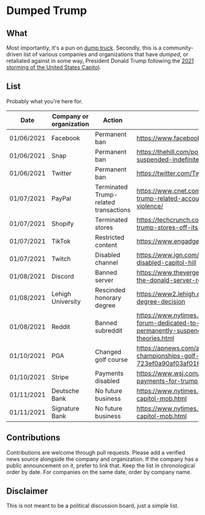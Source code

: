 # Dumped Trump

## What

Most importantly, it's a pun on [dump truck](https://wikipedia.org/wiki/Dump_truck).
Secondly, this is a community-driven list of various companies and organizations
that have *dumped*, or retaliated against in some way, President Donald Trump
following the [2021 storming of the United States Capitol](https://wikipedia.org/wiki/2021_storming_of_the_United_States_Capitol).

## List

Probably what you're here for.

| Date       | Company or organization | Action        | Source |
| ---------- | ----------------------- | ------------- | ------ |
| 01/06/2021 | Facebook                | Permanent ban | https://www.facebook.com/zuck/posts/10112681480907401 |
| 01/06/2021 | Snap                    | Permanent ban | https://thehill.com/policy/technology/533204-trump-suspended-indefinitely-from-snapchat |
| 01/06/2021 | Twitter                 | Permanent ban | https://twitter.com/TwitterSafety/status/1347684877634838528 |
| 01/07/2021 | PayPal                  | Terminated Trump-related transactions | https://www.cnet.com/news/paypal-and-shopify-remove-trump-related-accounts-citing-policies-against-supporting-violence/ |
| 01/07/2021 | Shopify                 | Terminated stores | https://techcrunch.com/2021/01/07/shopify-pulls-donald-trump-stores-off-its-website/ |
| 01/07/2021 | TikTok                  | Restricted content | https://www.engadget.com/tiktok-ban-trump-044348829.html |
| 01/07/2021 | Twitch                  | Disabled channel | https://www.ign.com/articles/twitch-donald-trump-channel-disabled-capitol-hill |
| 01/08/2021 | Discord                 | Banned server | https://www.theverge.com/2021/1/8/22221579/discord-bans-the-donald-server-reddit-subreddit
| 01/08/2021 | Lehigh University       | Rescinded honorary degree | https://www2.lehigh.edu/news/board-of-trustees-honorary-degree-decision |
| 01/08/2021 | Reddit                  | Banned subreddit | https://www.nytimes.com/2021/01/08/us/politics/reddit-bans-forum-dedicated-to-supporting-trump-and-twitter-permanently-suspends-his-allies-who-spread-conspiracy-theories.html |
| 01/10/2021 | PGA                     | Changed golf course | https://apnews.com/article/joe-biden-donald-trump-pga-championships-golf-new-jersey-723ef0a90af03af016c9a7ae2b711fc6 |
| 01/10/2021 | Stripe                  | Payments disabled | https://www.wsj.com/articles/stripe-stops-processing-payments-for-trump-campaign-website-11610319116 |
| 01/11/2021 | Deutsche Bank           | No future business | https://www.nytimes.com/2021/01/11/business/trump-brand-capitol-mob.html |
| 01/11/2021 | Signature Bank          | No future business | https://www.nytimes.com/2021/01/11/business/trump-brand-capitol-mob.html |

## Contributions

Contributions are welcome through pull requests. Please add a verified news
source alongside the company and organization. If the company has a public
announcement on it, prefer to link that. Keep the list in chronological order by
date. For companies on the same date, order by company name.

## Disclaimer

This is not meant to be a political discussion board, just a simple list.
